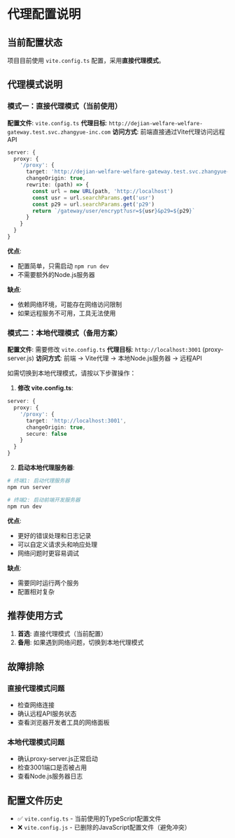 # 代理配置说明

## 当前配置状态

项目目前使用 `vite.config.ts` 配置，采用**直接代理模式**。

## 代理模式说明

### 模式一：直接代理模式（当前使用）

**配置文件**: `vite.config.ts`
**代理目标**: `http://dejian-welfare-welfare-gateway.test.svc.zhangyue-inc.com`
**访问方式**: 前端直接通过Vite代理访问远程API

```typescript
server: {
  proxy: {
    '/proxy': {
      target: 'http://dejian-welfare-welfare-gateway.test.svc.zhangyue-inc.com',
      changeOrigin: true,
      rewrite: (path) => {
        const url = new URL(path, 'http://localhost')
        const usr = url.searchParams.get('usr')
        const p29 = url.searchParams.get('p29')
        return `/gateway/user/encrypt?usr=${usr}&p29=${p29}`
      }
    }
  }
}
```

**优点**:
- 配置简单，只需启动 `npm run dev`
- 不需要额外的Node.js服务器

**缺点**:
- 依赖网络环境，可能存在网络访问限制
- 如果远程服务不可用，工具无法使用

### 模式二：本地代理模式（备用方案）

**配置文件**: 需要修改 `vite.config.ts`
**代理目标**: `http://localhost:3001` (proxy-server.js)
**访问方式**: 前端 → Vite代理 → 本地Node.js服务器 → 远程API

如需切换到本地代理模式，请按以下步骤操作：

1. **修改 vite.config.ts**:
```typescript
server: {
  proxy: {
    '/proxy': {
      target: 'http://localhost:3001',
      changeOrigin: true,
      secure: false
    }
  }
}
```

2. **启动本地代理服务器**:
```bash
# 终端1: 启动代理服务器
npm run server

# 终端2: 启动前端开发服务器
npm run dev
```

**优点**:
- 更好的错误处理和日志记录
- 可以自定义请求头和响应处理
- 网络问题时更容易调试

**缺点**:
- 需要同时运行两个服务
- 配置相对复杂

## 推荐使用方式

1. **首选**: 直接代理模式（当前配置）
2. **备用**: 如果遇到网络问题，切换到本地代理模式

## 故障排除

### 直接代理模式问题
- 检查网络连接
- 确认远程API服务状态
- 查看浏览器开发者工具的网络面板

### 本地代理模式问题
- 确认proxy-server.js正常启动
- 检查3001端口是否被占用
- 查看Node.js服务器日志

## 配置文件历史

- ✅ `vite.config.ts` - 当前使用的TypeScript配置文件
- ❌ `vite.config.js` - 已删除的JavaScript配置文件（避免冲突） 